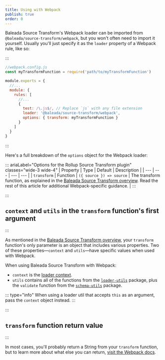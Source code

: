 ```yaml
---
title: Using with Webpack
publish: true
order: 0
---
```


Baleada Source Transform's Webpack loader can be imported from `@baleada/source-transform/webpack`, but you won't often need to import it yourself. Usually you'll just specify it as the `loader` property of a Webpack rule, like so:

:::
```js
//webpack.config.js
const myTransformFunction = require('path/to/myTransformFunction')

module.exports = {
  //...
  module: {
    rules: [
      //...
      {
        test: /\.js$/, // Replace `js` with any file extension
        loader: '@baleada/source-transform/webpack',
        options: { transform: myTransformFunction }
      }
    ]
  }
}
```
:::

Here's a full breakdown of the `options` object for the Webpack loader:

::: ariaLabel="Options for the Rollup Source Transform plugin" classes="wide-3 wide-4"
| Property | Type | Default | Description |
| --- | --- | --- | --- |
| `transform` | Function | `({ source }) => source` | The transform function, as explained in the [Baleada Source Transform overview](/docs/source-transform#workflow). Read the rest of this article for additional Webpack-specific guidance. |
:::


:::
## `context` and `utils` in the `transform` function's first argument
:::

As mentioned in the [Baleada Source Transform overview](/docs/source-transform), your `transform` function's only parameter is an object that includes various properties. Two of these properties—`context` and `utils`—have specific values when used with Webpack.

When using Baleada Source Transform with Webpack:
- `context` is the [loader context](https://webpack.js.org/api/loaders/#the-loader-context).
- `utils` contains all of the functions from the [`loader-utils`](https://github.com/webpack/loader-utils) package, plus the `validate` function from the [`schema-utils`](https://github.com/webpack/schema-utils) package.

::: type="info"
When using a loader util that accepts `this` as an argument, pass the `context` object instead.
:::


:::
## `transform` function return value
:::

In most cases, you'll probably return a String from your `transform` function, but to learn more about what else you can return, [visit the Webpack docs](https://webpack.js.org/contribute/writing-a-loader/#simple-usage).
